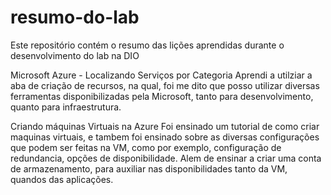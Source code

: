 # resumo-do-lab
Este repositório contém o resumo das lições aprendidas durante o desenvolvimento do lab na DIO

Microsoft Azure - Localizando Serviços por Categoria
Aprendi a utilziar a aba de criação de recursos, na qual, foi me dito que posso utilizar diversas ferramentas disponibilizadas pela Microsoft, tanto para desenvolvimento, quanto para infraestrutura.


Criando máquinas Virtuais na Azure
Foi ensinado um tutorial de como criar maquinas virtuais, e tambem foi ensinado sobre as diversas configurações que podem ser feitas na VM, como por exemplo, configuração de redundancia, opções de disponibilidade.
Alem de ensinar a criar uma conta de armazenamento, para auxiliar nas disponibilidades tanto da VM, quandos das aplicações.
